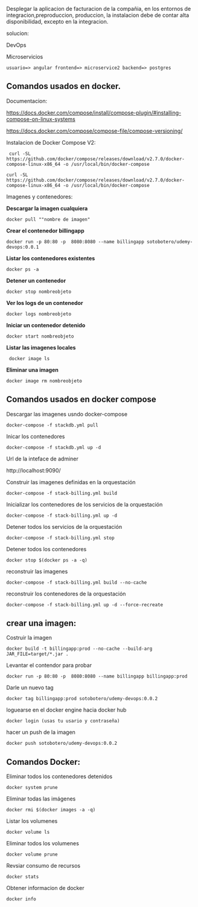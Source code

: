 Desplegar la aplicacion de facturacion de la compañia, en los entornos de integracion,preproduccion, produccion, la instalacion debe de contar alta disponibilidad, excepto en la integracion.

solucion:

DevOps

Microservicios

```
usuario=> angular frontend=> microservice2 backend=> postgres
```

## Comandos usados en docker.

Documentacion:

https://docs.docker.com/compose/install/compose-plugin/#installing-compose-on-linux-systems

https://docs.docker.com/compose/compose-file/compose-versioning/

Instalacion de Docker Compose V2:

```
 curl -SL https://github.com/docker/compose/releases/download/v2.7.0/docker-compose-linux-x86_64 -o /usr/local/bin/docker-compose
```

```
curl -SL https://github.com/docker/compose/releases/download/v2.7.0/docker-compose-linux-x86_64 -o /usr/local/bin/docker-compose
```

Imagenes y contenedores:

**Descargar la imagen cualquiera**

```
docker pull ""nombre de imagen"
```

**Crear el contenedor billingapp**

```
docker run -p 80:80 -p  8080:8080 --name billingapp sotobotero/udemy-devops:0.0.1
```

**Listar los contenedores existentes**

```
docker ps -a
```

**Detener un contenedor**

```
docker stop nombreobjeto
```

**Ver los logs de un contenedor**

```
docker logs nombreobjeto
```

**Iniciar un contenedor detenido**

```
docker start nombreobjeto
```

**Listar las imagenes locales**

```
 docker image ls
```

**Eliminar una imagen**

```
docker image rm nombreobjeto
```

## Comandos usados en docker compose

Descargar las imagenes usndo docker-compose

```
docker-compose -f stackdb.yml pull
```

Inicar los contenedores

```
docker-compose -f stackdb.yml up -d
```

Url de la inteface de adminer

http://localhost:9090/

Construir las imagenes definidas en la orquestación

```
docker-compose -f stack-billing.yml build
```

Inicializar los contenedores de los servicios de la orquestación

```
docker-compose -f stack-billing.yml up -d
```

Detener todos los servicios de la orquestación

```
docker-compose -f stack-billing.yml stop
```

Detener todos los contenedores

```
docker stop $(docker ps -a -q)
```

reconstruir las imagenes

```
docker-compose -f stack-billing.yml build --no-cache
```

reconstruir los contenedores de la orquestación

```
docker-compose -f stack-billing.yml up -d --force-recreate
```



## crear una imagen:

Costruir la imagen

```
docker build -t billingapp:prod --no-cache --build-arg JAR_FILE=target/*.jar .
```

Levantar el contendor para probar

```
docker run -p 80:80 -p  8080:8080 --name billingapp billingapp:prod
```

Darle un nuevo tag

```
docker tag billingapp:prod sotobotero/udemy-devops:0.0.2
```

loguearse en el docker engine hacia docker hub

```
docker login (usas tu usario y contraseña)
```

hacer un push de la imagen

```
docker push sotobotero/udemy-devops:0.0.2
```

## Comandos Docker:

Eliminar todos los contenedores detenidos

```
docker system prune
```

Eliminar todas las imágenes

```
docker rmi $(docker images -a -q)
```

Listar los volumenes

```
docker volume ls
```

Eliminar todos los volumenes

```
docker volume prune
```

Revsiar consumo de recursos

```
docker stats
```

Obtener informacion de docker

```
docker info
```
